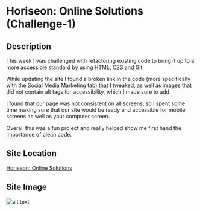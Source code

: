 # Horiseon: Online Solutions (Challenge-1)

## Description 

This week I was challenged with refactoring existing code to bring it up to a more accessible standard by using HTML, CSS and Git.

While updating the site I found a broken link in the code (more specifically with the Social Media Marketing tab) that I tweaked, as well as images that did not contain alt tags for accessibility, which I made sure to add.

I found that our page was not consistent on all screens, so I spent some time making sure that our site would be ready and accessible for mobile screens as well as your computer screen.

Overall this was a fun project and really helped show me first hand the importance of clean code. 

## Site Location

[Horiseon: Online Solutions](file:///Users/abigailsexton/Desktop/projects/challenge-1/index.html)

## Site Image

![alt text](assets/images/screenshot.jpg)